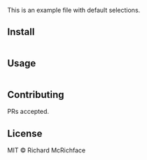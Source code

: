This is an example file with default selections.

## Install

```
```

## Usage

```
```

## Contributing

PRs accepted.

## License

MIT © Richard McRichface
